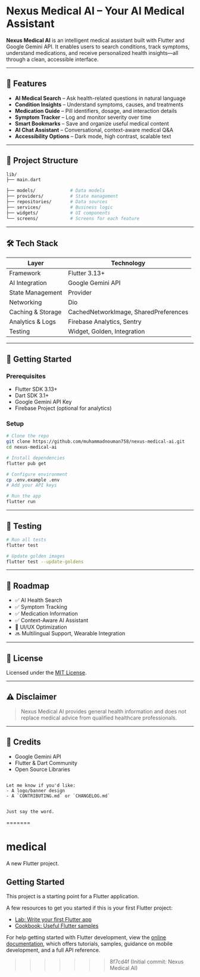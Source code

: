
# Nexus Medical AI – Your AI Medical Assistant

**Nexus Medical AI** is an intelligent medical assistant built with Flutter and Google Gemini API. It enables users to search conditions, track symptoms, understand medications, and receive personalized health insights—all through a clean, accessible interface.

---

## 🧠 Features

- **AI Medical Search** – Ask health-related questions in natural language  
- **Condition Insights** – Understand symptoms, causes, and treatments  
- **Medication Guide** – Pill identifiers, dosage, and interaction details  
- **Symptom Tracker** – Log and monitor severity over time  
- **Smart Bookmarks** – Save and organize useful medical content  
- **AI Chat Assistant** – Conversational, context-aware medical Q&A  
- **Accessibility Options** – Dark mode, high contrast, scalable text  

---

## 🧱 Project Structure

```bash
lib/
├── main.dart

├── models/             # Data models
├── providers/          # State management
├── repositories/       # Data sources
├── services/           # Business logic
├── widgets/            # UI components
└── screens/            # Screens for each feature

````

---

## 🛠️ Tech Stack

| Layer             | Technology                            |
| ----------------- | ------------------------------------- |
| Framework         | Flutter 3.13+                         |
| AI Integration    | Google Gemini API                     |
| State Management  | Provider                              |
| Networking        | Dio                                   |
| Caching & Storage | CachedNetworkImage, SharedPreferences |
| Analytics & Logs  | Firebase Analytics, Sentry            |
| Testing           | Widget, Golden, Integration           |

---

## 🚀 Getting Started

### Prerequisites

* Flutter SDK 3.13+
* Dart SDK 3.1+
* Google Gemini API Key
* Firebase Project (optional for analytics)

### Setup

```bash
# Clone the repo
git clone https://github.com/muhammadnouman758/nexus-medical-ai.git
cd nexus-medical-ai

# Install dependencies
flutter pub get

# Configure environment
cp .env.example .env
# Add your API keys

# Run the app
flutter run
```

---

## 🧪 Testing

```bash
# Run all tests
flutter test

# Update golden images
flutter test --update-goldens
```

---

## 📌 Roadmap

* ✅ AI Health Search
* ✅ Symptom Tracking
* ✅ Medication Information
* ✅ Context-Aware AI Assistant
* 🔄 UI/UX Optimization
* 🔜 Multilingual Support, Wearable Integration

---

## 📄 License

Licensed under the [MIT License](LICENSE).

---

## ⚠️ Disclaimer

> Nexus Medical AI provides general health information and does not replace medical advice from qualified healthcare professionals.

---

## 🙌 Credits

* Google Gemini API
* Flutter & Dart Community
* Open Source Libraries

```

Let me know if you'd like:
- A logo/banner design
- A `CONTRIBUTING.md` or `CHANGELOG.md`


Just say the word.
```
=======
# medical

A new Flutter project.

## Getting Started

This project is a starting point for a Flutter application.

A few resources to get you started if this is your first Flutter project:

- [Lab: Write your first Flutter app](https://docs.flutter.dev/get-started/codelab)
- [Cookbook: Useful Flutter samples](https://docs.flutter.dev/cookbook)

For help getting started with Flutter development, view the
[online documentation](https://docs.flutter.dev/), which offers tutorials,
samples, guidance on mobile development, and a full API reference.
>>>>>>> 8f7cd4f (Initial commit: Nexus Medical AI)
